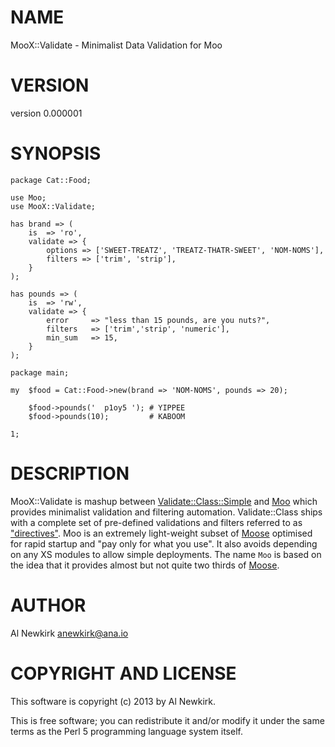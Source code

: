 # NAME

MooX::Validate - Minimalist Data Validation for Moo

# VERSION

version 0.000001

# SYNOPSIS

    package Cat::Food;

    use Moo;
    use MooX::Validate;

    has brand => (
        is  => 'ro',
        validate => {
            options => ['SWEET-TREATZ', 'TREATZ-THATR-SWEET', 'NOM-NOMS'],
            filters => ['trim', 'strip'],
        }
    );

    has pounds => (
        is  => 'rw',
        validate => {
            error     => "less than 15 pounds, are you nuts?",
            filters   => ['trim','strip', 'numeric'],
            min_sum   => 15,
        }
    );

    package main;

    my  $food = Cat::Food->new(brand => 'NOM-NOMS', pounds => 20);

        $food->pounds('  p1oy5 '); # YIPPEE
        $food->pounds(10);         # KABOOM

    1;

# DESCRIPTION

MooX::Validate is mashup between [Validate::Class::Simple](http://search.cpan.org/perldoc?Validate::Class::Simple) and [Moo](http://search.cpan.org/perldoc?Moo) which
provides minimalist validation and filtering automation. Validate::Class ships
with a complete set of pre-defined validations and filters referred to as
["directives"](http://search.cpan.org/perldoc?MooX::Validate::Directives#DIRECTIVES). Moo is an extremely
light-weight subset of [Moose](http://search.cpan.org/perldoc?Moose) optimised for rapid startup and "pay only for
what you use". It also avoids depending on any XS modules to allow simple
deployments.  The name `Moo` is based on the idea that it provides almost but
not quite two thirds of [Moose](http://search.cpan.org/perldoc?Moose).

# AUTHOR

Al Newkirk <anewkirk@ana.io>

# COPYRIGHT AND LICENSE

This software is copyright (c) 2013 by Al Newkirk.

This is free software; you can redistribute it and/or modify it under
the same terms as the Perl 5 programming language system itself.
